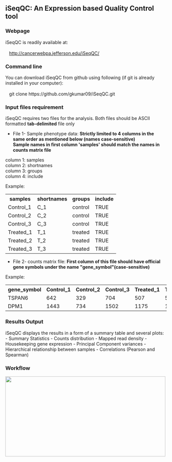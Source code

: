 ## iSeqQC: An Expression based Quality Control tool

### Webpage
iSeqQC is readily available at:<br/>
<br/>
&nbsp;&nbsp;&nbsp;<span></span>http://cancerwebpa.jefferson.edu/iSeqQC/

### Command line
You can download iSeqQC from github using following (if git is already installed in your computer):<br/>
<br/>
&nbsp;&nbsp;&nbsp;git clone https://<span></span>github.com/gkumar09/iSeqQC.git

  
### Input files requirement
iSeqQC requires two files for the analysis. Both files should be ASCII formatted **tab-delimited** file only
- File 1- Sample phenotype data: **Strictly limited to 4 columns in the same order as mentioned below (names case-sensitive)** </br>
**Sample names in first column 'samples' should match the names in counts matrix file**

column 1: samples<br/>
column 2: shortnames<br/>
column 3: groups<br/>
column 4: include<br/>

Example:<br/>

<table >
  <tr>
    <th>samples</th>
    <th>shortnames</th>
    <th>groups</th>  
    <th>include</th>  
  </tr>
  <tr>
    <td>Control_1</td>
    <td>C_1</td>  
    <td>control</td>  
    <td>TRUE</td>
  </tr>
  <tr>
    <td>Control_2</td>
    <td>C_2</td>  
    <td>control</td>  
    <td>TRUE</td>
  </tr>
  <tr>
    <td>Control_3</td>
    <td>C_3</td>  
    <td>control</td>  
    <td>TRUE</td>
  </tr>
  <tr>
    <td>Treated_1</td>
    <td>T_1</td>  
    <td>treated</td>  
    <td>TRUE</td>
  </tr>
  <tr>
    <td>Treated_2</td>
    <td>T_2</td>  
    <td>treated</td>  
    <td>TRUE</td>
  </tr>
  <tr>
    <td>Treated_3</td>
    <td>T_3</td>  
    <td>treated</td>  
    <td>TRUE</td>
  </tr>
</table>

- File 2- counts matrix file: **First column of this file should have official gene symbols under the name "gene_symbol"(case-sensitive)** 

Example:<br/>

<table >
  <tr>
    <th>gene_symbol</th>
    <th>Control_1</th>
    <th>Control_2</th>  
    <th>Control_3</th>
    <th>Treated_1</th>
    <th>Treated_2</th>
    <th>Treated_3</th>
  </tr>
 <tr>
    <td>TSPAN6</td>
    <td>642</td>
    <td>329</td>  
    <td>704</td>
    <td>507</td>
    <td>524</td>
    <td>629</td>
  </tr>
   <tr>
    <td>DPM1</td>
    <td>1443</td>
    <td>734</td>  
    <td>1502</td>
    <td>1175</td>
    <td>1543</td>
    <td>1111</td>
  </tr>
</table>


### Results Output
iSeqQC displays the results in a form of a summary table and several plots: 
    - Summary Statistics
    - Counts distribution
    - Mapped read density
    - Housekeeping gene expression
    - Principal Component variances
    - Hierarchical relationship between samples
    - Correlations (Pearson and Spearman)
  
### Workflow
<img src= "https://user-images.githubusercontent.com/10853956/44124859-5ad6b14a-9ffd-11e8-9118-73f80c3b3514.png" width="500" height="250">


